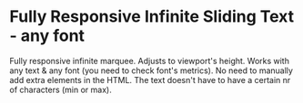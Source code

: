 # Fully Responsive Infinite Sliding Text - any font

Fully responsive infinite marquee. Adjusts to viewport's height. Works with any text & any font (you need to check font's metrics). No need to manually add extra elements in the HTML. The text doesn't have to have a certain nr of characters (min or max).
